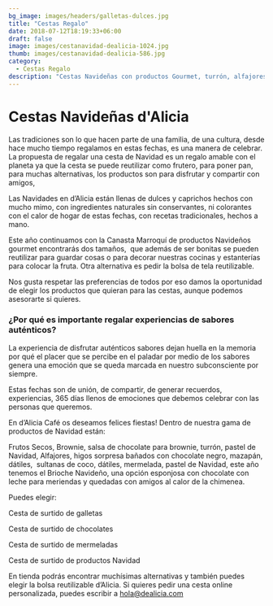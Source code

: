 ```yaml
---
bg_image: images/headers/galletas-dulces.jpg
title: "Cestas Regalo"
date: 2018-07-12T18:19:33+06:00
draft: false
image: images/cestanavidad-dealicia-1024.jpg
thumb: images/cestanavidad-dealicia-586.jpg
category:
  - Cestas Regalo
description: "Cestas Navideñas con productos Gourmet, turrón, alfajores, chocolates, mazapán, mermeladas sin conservantes. "
---
```

# Cestas Navideñas d'Alicia

Las tradiciones son lo que hacen parte de una familia, de una cultura, desde hace mucho tiempo regalamos en estas fechas, es una manera de celebrar. La propuesta de regalar una cesta de Navidad es un regalo amable con el planeta ya que la cesta se puede reutilizar como frutero, para poner pan, para muchas alternativas, los productos son para disfrutar y compartir con amigos, 

Las Navidades en d’Alicia están llenas de dulces y caprichos hechos con mucho mimo, con ingredientes naturales sin conservantes, ni colorantes con el calor de hogar de estas fechas, con recetas tradicionales, hechos a mano. 

Este año continuamos con la Canasta Marroquí de productos Navideños  gourmet encontrarás dos tamaños,  que además de ser bonitas se pueden reutilizar para guardar cosas o para decorar nuestras cocinas y estanterías para colocar la fruta. Otra alternativa es pedir la bolsa de tela reutilizable.

Nos gusta respetar las preferencias de todos por eso damos la oportunidad de elegir los productos que quieran para las cestas, aunque podemos asesorarte si quieres.  

### ¿Por qué es importante regalar experiencias de sabores auténticos?

La experiencia de disfrutar auténticos sabores dejan huella en la memoria por qué el placer que se percibe en el paladar por medio de los sabores genera una emoción que se queda marcada en nuestro subconsciente por siempre.

Estas fechas son de unión, de compartir, de generar recuerdos,  experiencias, 365 días llenos de emociones que debemos celebrar con las personas que queremos.

En d’Alicia Café os deseamos felices fiestas! Dentro de nuestra gama de productos de Navidad están:

Frutos Secos, Brownie, salsa de chocolate para brownie, turrón, pastel de Navidad, Alfajores, higos sorpresa bañados con chocolate negro, mazapán, dátiles,  sultanas de coco, dátiles, mermelada, pastel de Navidad, este año tenemos el Brioche Navideño, una opción esponjosa con chocolate con leche para meriendas y quedadas con amigos al calor de la chimenea. 

Puedes elegir:

Cesta de surtido de galletas

Cesta de surtido de chocolates

Cesta de surtido de mermeladas

Cesta de surtido de productos Navidad

En tienda podrás encontrar muchísimas alternativas y también puedes elegir la bolsa reutilizable d’Alicia. Si quieres pedir una cesta online personalizada, puedes escribir a [hola@dealicia.com](https://www.dealicia.com/blog/cestas-navide%C3%B1as-dalicia/hola@dealicia.com)
